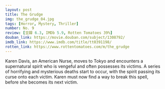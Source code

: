 ```yaml
---
layout: post 
title: The Grudge
img: the_grudge_04.jpg
tags: [Horror, Mystery, Thriller]
number: No. 9
review: [豆瓣 6.3, IMDb 5.9, Rotten Tomatoes 39%]
douban_link: https://movie.douban.com/subject/1308792/
imdb_link: https://www.imdb.com/title/tt0391198/
rotten_link: https://www.rottentomatoes.com/m/the_grudge
---
```


Karen Davis, an American Nurse, moves to Tokyo and encounters a supernatural spirit who is vengeful and often possesses its victims. A series of horrifying and mysterious deaths start to occur, with the spirit passing its curse onto each victim. Karen must now find a way to break this spell, before she becomes its next victim.
